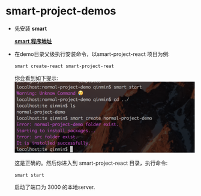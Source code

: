 # smart-project-demos

- 先安装 **smart** 

	[**smart 程序地址**](https://github.com/09boy/boy-smart)

- 在demo目录父级执行安装命令，以smart-project-react 项目为例:
	
	````
	smart create-react smart-project-reat
	````
	
	你会看到如下提示:
	![](./documents/tip.png)
	
	这是正确的。然后你进入到 smart-project-react 目录，执行命令:
	
	````
	smart start
	````
	
	启动了端口为 3000 的本地server.
	
	
